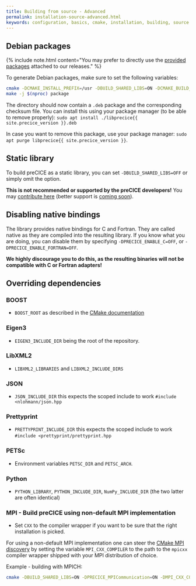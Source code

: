 ```yaml
---
title: Building from source - Advanced
permalink: installation-source-advanced.html
keywords: configuration, basics, cmake, installation, building, source
---
```


## Debian packages

{% include note.html content="You may prefer to directly use the [provided packages](https://github.com/precice/precice/releases) attached to our releases." %}

To generate Debian packages, make sure to set the following variables:

```bash
cmake -DCMAKE_INSTALL_PREFIX=/usr -DBUILD_SHARED_LIBS=ON -DCMAKE_BUILD_TYPE=Release ..
make -j $(nproc) package
```

The directory should now contain a `.deb` package and the corresponding checksum file.
You can install this using your package manager (to be able to remove properly): `sudo apt install ./libprecice{{ site.precice_version }}.deb`

In case you want to remove this package, use your package manager: `sudo apt purge libprecice{{ site.precice_version }}`.

## Static library

To build preCICE as a static library, you can set `-DBUILD_SHARED_LIBS=OFF` or simply omit the option.

__This is not recommended or supported by the preCICE developers!__ You may [contribute here](https://github.com/precice/precice/pull/343) (better support is [coming soon](https://github.com/precice/precice/pull/973)).

## Disabling native bindings

The library provides native bindings for C and Fortran.
They are called native as they are compiled into the resulting library.
If you know what you are doing, you can disable them by specifying `-DPRECICE_ENABLE_C=OFF`, or `-DPRECICE_ENABLE_FORTRAN=OFF`.

**We highly discourage you to do this, as the resulting binaries will not be compatible with C or Fortran adapters!**

## Overriding dependencies

### BOOST

* `BOOST_ROOT` as described in the [CMake documentation](https://cmake.org/cmake/help/v3.10/module/FindBoost.html)

### Eigen3

* `EIGEN3_INCLUDE_DIR` being the root of the repository.

### LibXML2

* `LIBXML2_LIBRARIES` and `LIBXML2_INCLUDE_DIRS`

### JSON

* `JSON_INCLUDE_DIR` this expects the scoped include to work `#include <nlohmann/json.hpp`

### Prettyprint

* `PRETTYPRINT_INCLUDE_DIR` this expects the scoped include to work `#include <prettyprint/prettyprint.hpp`

### PETSc

* Environment variables `PETSC_DIR` and `PETSC_ARCH`.

### Python

* `PYTHON_LIBRARY`, `PYTHON_INCLUDE_DIR`, `NumPy_INCLUDE_DIR` (the two latter are often identical)

### MPI - Build preCICE using non-default MPI implementation

* Set `CXX` to the compiler wrapper if you want to be sure that the right installation is picked.

For using a non-default MPI implementation one can steer the [CMake MPI discovery](https://cmake.org/cmake/help/v3.10/module/FindMPI.html#variables-for-locating-mpi) by setting the variable `MPI_CXX_COMPILER` to the path to the `mpicxx` compiler wrapper shipped with your MPI distribution of choice.

Example - building with MPICH:

```bash
cmake -DBUILD_SHARED_LIBS=ON -DPRECICE_MPICommunication=ON -DMPI_CXX_COMPILER=/usr/bin/mpicxx.mpich ..
```
